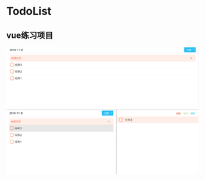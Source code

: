 # TodoList
## vue练习项目

![](https://github.com/mengyjd/exhibitionImg/blob/master/others/todo1.png)
![](https://github.com/mengyjd/exhibitionImg/blob/master/others/todo2.png)
